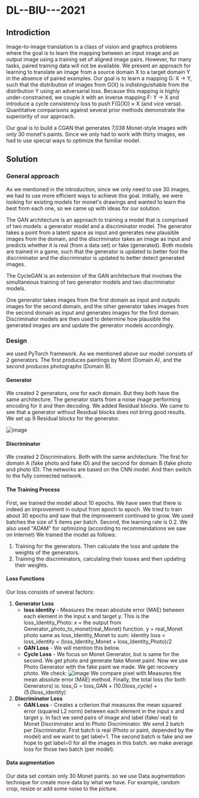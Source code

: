 # DL--BIU---2021

## Introdiction
Image-to-image translation is a class of vision and graphics problems where the goal is to learn the mapping between an input image and an output image using a training set of aligned image pairs. However, for many tasks, paired training data will not be available. We present an approach for learning to translate an image from a source domain X to a target domain Y in the absence of paired examples. Our goal is to learn a mapping G: X → Y, such that the distribution of images from G(X) is indistinguishable from the distribution Y using an adversarial loss. Because this mapping is highly under-constrained, we couple it with an inverse mapping F: Y → X and introduce a cycle consistency loss to push F(G(X)) ≈ X (and vice versa). Quantitative comparisons against several prior methods demonstrate the superiority of our approach.

Our goal is to build a CGAN that generates 7,038 Monet-style images with only 30 monet's paints. Since we only had to work with thirty images, we had to use special ways to optimize the familiar model.

## Solution
### General approach
As we mentioned in the introduction, since we only need to use 30 images, we had to use more efficient ways to achieve this goal.
Initially, we were looking for existing models for monet's drawings and wanted to learn the best from each one, so we came up with ideas for our solution.

The GAN architecture is an approach to training a model that is comprised of two models: a generator model and a discriminator model. The generator takes a point from a latent space as input and generates new plausible images from the domain, and the discriminator takes an image as input and predicts whether it is real (from a data set) or fake (generated). Both models are trained in a game, such that the generator is updated to better fool the discriminator and the discriminator is updated to better detect generated images.

The CycleGAN is an extension of the GAN architecture that involves the simultaneous training of two generator models and two discriminator models.

One generator takes images from the first domain as input and outputs images for the second domain, and the other generator takes images from the second domain as input and generates images for the first domain. Discriminator models are then used to determine how plausible the generated images are and update the generator models accordingly.

### Design
we used PyTorch framework.
As we mentioned above our model consists of 2 generators. The first produces paintings by Mont (Domain A), and the second produces photographs (Domain B).

#### Generator
We created 2 generators, one for each domain. But they both have the same architecture.
The generator starts from a noise image performing encoding for it and then decoding. We added Residual blocks.
We came to see that a generator without Residual blocks does not bring good results.
We set up 9 Residual blocks for the generator.

![image](https://user-images.githubusercontent.com/59120630/127920577-683f8502-8f95-4aae-89c7-b7accdf884da.png)

#### Discriminator
We created 2 Discriminators. Both with the same architecture.
The first for domain A (fake photo and fake ID) and the second for domain B (fake photo and photo ID).
The networks are based on the CNN model.
And then switch to the fully connected network.

#### The Training Process
First, we trained the model about 10 epochs. We have seen that there is indeed an improvement in output from epoch to epoch. We tried to train about 30 epochs and saw that the improvement continued to grow.
We used batches the size of 5 items per batch.
Second, the learning rate is 0.2. We also used "ADAM" for optimizing (according to recommendations we saw on Internet)
We trained the model as follows:

1. Training for the generators. Then calculate the loss and update the weights of the generators.
2. Training the discriminators, calculating their losses and then updating their weights.

#### Loss Functions
Our loss consists of several factors:
1. **Generator Loss**
   - **loss identity** - Measures the mean absolute error (MAE) between each element in the input x and target y. 
   This is the loss_Identity_Photo: 
   x = the output from Generator_photo_to_monet(real_Monet) function.
   y = real_Monet photo same as loss_Identity_Monet to sum: identity loss = loss_identity = (loss_Identity_Monet + loss_Identity_Photo)/2
   - **GAN Loss** - We will mention this below.
   - **Cycle Loss** - We focus on Monet Generator, but is same for the second. We get photo and generate fake Monet paint. Now we use Photo Generator with the fake paint we made. We get recovery photo. We check: 
   ![image](https://user-images.githubusercontent.com/59120630/127923950-8468cef4-43d7-47d5-9fbd-e8df48a1e051.png)
   We compare pixel with Measures  the  mean  absolute  error  (MAE) method.
   Finally, the total loss (for both Generators) is: loss_G = loss_GAN + (10.0*loss_cycle) + (5.0*loss_identity)
2. **Discriminator Loss**
   - **GAN Loss** - Creates a criterion that measures the mean squared error (squared L2 norm) between each element in the input x and target y.
    In fact we send pairs of image and label (fake/ real) to Monet Discriminator and to Photo Discriminator. We send 2 batch per Discriminator. First batch is real (Photo or paint, depended by the model) and we want to get label=1. The second batch is fake and we hope to get label=0 for all the images in this batch. we make average loss for those two batch (per model). 

#### Data augmentation
Our data set contain only 30 Monet paints. so we use Data augmentation technique for create more data by what we have. For example, random crop, resize or add some noise to the picture.
